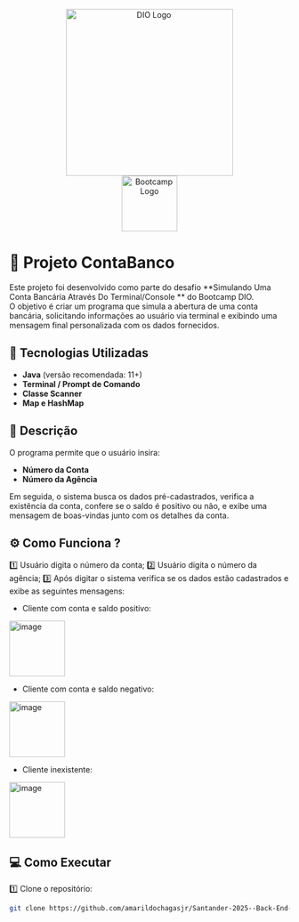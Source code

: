 <p align="center">
  <img src="https://hermes.dio.me/assets/diome/logo.svg" alt="DIO Logo" width="300"/>
  <br/>
  <img src="./Santander-2025--Back-End-com-Java--Desafio-1/assets/backend-com-java.png" alt="Bootcamp Logo" width="100"/>
</p>

# 📌 Projeto ContaBanco

Este projeto foi desenvolvido como parte do desafio **Simulando Uma Conta Bancária Através Do Terminal/Console
** do Bootcamp DIO.  
O objetivo é criar um programa que simula a abertura de uma conta bancária, solicitando informações ao usuário via terminal e exibindo uma mensagem final personalizada com os dados fornecidos.

## 🚀 Tecnologias Utilizadas

- **Java** (versão recomendada: 11+)
- **Terminal / Prompt de Comando**
- **Classe Scanner**
- **Map e HashMap**

## 📄 Descrição

O programa permite que o usuário insira:
- **Número da Conta**
- **Número da Agência**
  
Em seguida, o sistema busca os dados pré-cadastrados, verifica a existência da conta, confere se o saldo é positivo ou não, e exibe uma mensagem de boas-vindas junto com os detalhes da conta.

## ⚙️ Como Funciona ?

1️⃣ Usuário digita o número da conta;
2️⃣ Usuário digita o número da  agência;
3️⃣ Após digitar o sistema verifica se os dados estão cadastrados e exibe as seguintes mensagens:

- Cliente com conta e saldo positivo:

<img src="./Santander-2025--Back-End-com-Java--Desafio-1/assets/saldopositivo.png" alt="image" width="100"/>

- Cliente com conta e saldo negativo:

<img src="./Santander-2025--Back-End-com-Java--Desafio-1/assets/saldonegativo.png" alt="image" width="100"/>

- Cliente inexistente:

 <img src="./Santander-2025--Back-End-com-Java--Desafio-1/assets/dadosinvalidos.png" alt="image" width="100"/>

## 💻 Como Executar

1️⃣ Clone o repositório:
```bash
git clone https://github.com/amarildochagasjr/Santander-2025--Back-End-com-Java--Desafio-1

